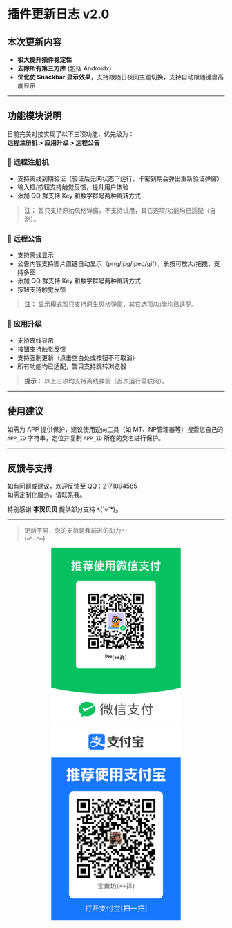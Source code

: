# 插件更新日志 v2.0

## 本次更新内容
- **极大提升插件稳定性**
- **去除所有第三方库** (包括 Androidx)
- **优化仿 Snackbar 显示效果**，支持跟随日夜间主题切换，支持自动跟随键盘高度显示

---

## 功能模块说明

目前完美对接实现了以下三项功能，优先级为：  
**远程注册机 > 应用升级 > 远程公告**

### 🔐 远程注册机
- 支持离线到期验证（验证后无网状态下运行，卡密到期会弹出重新验证弹窗）
- 输入框/按钮支持触觉反馈，提升用户体验
- 添加 QQ 群支持 Key 和数字群号两种跳转方式  
> **注：** 暂只支持原始风格弹窗，不支持试用，其它选项/功能均已适配（自测）。

### 📢 远程公告
- 支持离线显示
- 公告内容支持图片直链自动显示（png/jpg/jpeg/gif），长按可放大/拖拽，支持多图
- 添加 QQ 群支持 Key 和数字群号两种跳转方式
- 按钮支持触觉反馈  
> **注：** 显示模式暂只支持原生风格弹窗，其它选项/功能均已适配。

### 🔄 应用升级
- 支持离线显示
- 按钮支持触觉反馈
- 支持强制更新（点击空白处或按钮不可取消）
- 所有功能均已适配，暂只支持跳转浏览器

> **提示：** 以上三项均支持离线弹窗（首次运行需联网）。

---

## 使用建议
如需为 APP 提供保护，建议使用逆向工具（如 MT、NP管理器等）搜索您自己的 `APP_ID` 字符串，定位并复制 `APP_ID` 所在的类名进行保护。

---

## 反馈与支持
如有问题或建议，欢迎反馈至 QQ：<a href="https://qm.qq.com/q/UC9TfmcJ6W" target="_blank">2171094585</a>  
如需定制化服务，请联系我。

特别感谢 **李贺贝贝** 提供部分支持 ٩(ˊvˋ*)و

---

> 更新不易，您的支持是我前进的动力～  
> (⑅˃◡˂⑅)
<div align="center">
  <img src="mm_facetoface_collect_qrcode_1756416345248.png" alt="二维码1" width="300">
  <br>
  <img src="1756416358005.jpg" alt="二维码2" width="300">
</div>
